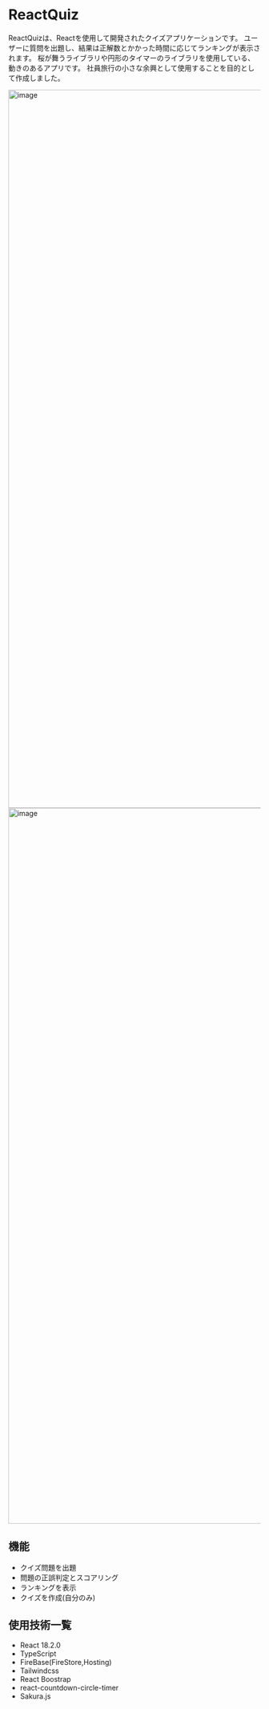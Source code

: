 # ReactQuiz

ReactQuizは、Reactを使用して開発されたクイズアプリケーションです。
ユーザーに質問を出題し、結果は正解数とかかった時間に応じてランキングが表示されます。
桜が舞うライブラリや円形のタイマーのライブラリを使用している、動きのあるアプリです。
社員旅行の小さな余興として使用することを目的として作成しました。

<img width="1435" alt="image" src="https://github.com/yuto33547/react-Quiz/assets/149577049/9c8879c3-09e4-4703-be99-202f2028df58">

<img width="1430" alt="image" src="https://github.com/yuto33547/react-Quiz/assets/149577049/e4ee9f31-7e80-4461-befc-81c8cf36680c">

## 機能

- クイズ問題を出題
- 問題の正誤判定とスコアリング
- ランキングを表示
- クイズを作成(自分のみ)

## 使用技術一覧

- React 18.2.0
- TypeScript
- FireBase(FireStore,Hosting)
- Tailwindcss
- React Boostrap
- react-countdown-circle-timer
- Sakura.js

